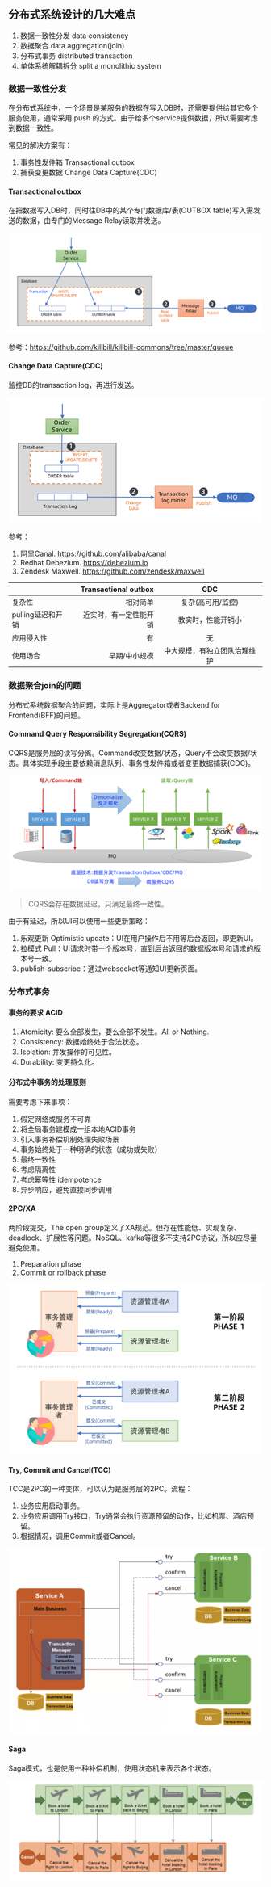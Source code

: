 ## 分布式系统设计的几大难点

1. 数据一致性分发 data consistency
2. 数据聚合 data aggregation(join)
3. 分布式事务 distributed transaction
4. 单体系统解耦拆分 split a monolithic system

### 数据一致性分发

在分布式系统中，一个场景是某服务的数据在写入DB时，还需要提供给其它多个服务使用，通常采用 push 的方式。由于给多个service提供数据，所以需要考虑到数据一致性。

常见的解决方案有：

1. 事务性发件箱 Transactional outbox
2.  捕获变更数据 Change Data Capture(CDC)

#### Transactional outbox

在把数据写入DB时，同时往DB中的某个专门数据库/表(OUTBOX table)写入需发送的数据，由专门的Message Relay读取并发送。

![](/assets/img/distributed-system-design/2021-10-03-23-11-14.png)

参考：https://github.com/killbill/killbill-commons/tree/master/queue

#### Change Data Capture(CDC)

监控DB的transaction log，再进行发送。

![](/assets/img/distributed-system-design/2021-10-03-23-24-58.png)

参考：

1. 阿里Canal. https://github.com/alibaba/canal
2. Redhat Debezium. https://debezium.io
3. Zendesk Maxwell. https://github.com/zendesk/maxwell

|  | Transactional outbox | CDC |
| :-----| ----: | :----: |
| 复杂性 | 相对简单 | 复杂(高可用/监控) |
| pulling延迟和开销 | 近实时，有一定性能开销 | 教实时，性能开销小 |
| 应用侵入性 | 有 | 无 |
| 使用场合 | 早期/中小规模 | 中大规模，有独立团队治理维护 |

### 数据聚合join的问题

分布式系统数据聚合的问题，实际上是Aggregator或者Backend for Frontend(BFF)的问题。

#### Command Query Responsibility Segregation(CQRS)

CQRS是服务层的读写分离。Command改变数据/状态，Query不会改变数据/状态。具体实现手段主要依赖消息队列、事务性发件箱或者变更数据捕获(CDC)。

![](/assets/img/distributed-system-design/2021-10-04-17-11-56.png)

> CQRS会存在数据延迟，只满足最终一致性。

由于有延迟，所以UI可以使用一些更新策略：

1. 乐观更新 Optimistic update：UI在用户操作后不用等后台返回，即更新UI。
2. 拉模式 Pull：UI请求时带一个版本号，直到后台返回的数据版本号和请求的版本号一致。
3. publish-subscribe：通过websocket等通知UI更新页面。

### 分布式事务

#### 事务的要求 ACID

1. Atomicity: 要么全部发生，要么全部不发生。All or Nothing.
2. Consistency: 数据始终处于合法状态。
3. Isolation: 并发操作的可见性。
4. Durability: 变更持久化。

#### 分布式中事务的处理原则

需要考虑下来事项：

1. 假定网络或服务不可靠
2. 将全局事务建模成一组本地ACID事务
3. 引入事务补偿机制处理失败场景
4. 事务始终处于一种明确的状态（成功或失败）
5. 最终一致性
6. 考虑隔离性
7. 考虑幂等性 idempotence
8. 异步响应，避免直接同步调用

#### 2PC/XA

两阶段提交，The open group定义了XA规范。但存在性能低、实现复杂、deadlock、扩展性等问题。NoSQL、kafka等很多不支持2PC协议，所以应尽量避免使用。

1. Preparation phase
2. Commit or rollback phase

![](/assets/img/distributed-system-design/2021-10-05-11-24-41.png)

#### Try, Commit and Cancel(TCC)

TCC是2PC的一种变体，可以认为是服务层的2PC。流程：

1. 业务应用启动事务。
2. 业务应用调用Try接口，Try通常会执行资源预留的动作，比如机票、酒店预留。
3. 根据情况，调用Commit或者Cancel。

![](/assets/img/distributed-system-design/2021-10-05-11-30-29.png)

#### Saga

Saga模式，也是使用一种补偿机制，使用状态机来表示各个状态。

![](/assets/img/distributed-system-design/2021-10-05-12-35-11.png)